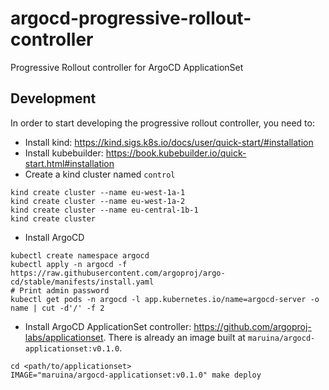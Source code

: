 # argocd-progressive-rollout-controller
Progressive Rollout controller for ArgoCD ApplicationSet

## Development

In order to start developing the progressive rollout controller, you need to:

- Install kind: <https://kind.sigs.k8s.io/docs/user/quick-start/#installation>
- Install kubebuilder: <https://book.kubebuilder.io/quick-start.html#installation>
- Create a kind cluster named `control`

```console
kind create cluster --name eu-west-1a-1
kind create cluster --name eu-west-1a-2
kind create cluster --name eu-central-1b-1
kind create cluster
```

- Install ArgoCD

```console
kubectl create namespace argocd
kubectl apply -n argocd -f https://raw.githubusercontent.com/argoproj/argo-cd/stable/manifests/install.yaml
# Print admin password
kubectl get pods -n argocd -l app.kubernetes.io/name=argocd-server -o name | cut -d'/' -f 2
```

- Install ArgoCD ApplicationSet controller: <https://github.com/argoproj-labs/applicationset>. There is already an image built at `maruina/argocd-applicationset:v0.1.0`.

```console
cd <path/to/applicationset>
IMAGE="maruina/argocd-applicationset:v0.1.0" make deploy
```

